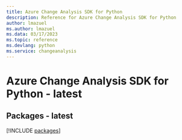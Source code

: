 ```yaml
---
title: Azure Change Analysis SDK for Python
description: Reference for Azure Change Analysis SDK for Python
author: lmazuel
ms.author: lmazuel
ms.data: 03/17/2023
ms.topic: reference
ms.devlang: python
ms.service: changeanalysis
---
```

# Azure Change Analysis SDK for Python - latest
## Packages - latest
[!INCLUDE [packages](change-analysis-index.md)]